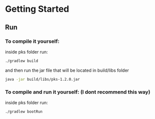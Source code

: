 # Getting Started

## Run

### To compile it yourself:

inside pks folder run:
```bash
./gradlew build
```
and then run the jar file that will be located in build/libs folder

```bash
java -jar build/libs/pks-1.2.0.jar
```

### To compile and run it yourself: (I dont recommend this way)

inside pks folder run:
```bash
./gradlew bootRun
```